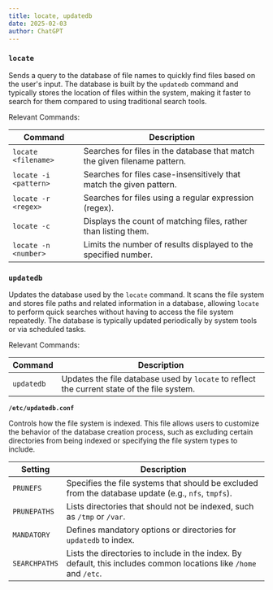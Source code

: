 ```yaml
---
title: locate, updatedb
date: 2025-02-03
author: ChatGPT
---
```


### `locate`

Sends a query to the database of file names to quickly find files based on the user's input. The database is built by the `updatedb` command and typically stores the location of files within the system, making it faster to search for them compared to using traditional search tools.

Relevant Commands:

| Command               | Description                                                               |
|-----------------------|---------------------------------------------------------------------------|
| `locate <filename>`   | Searches for files in the database that match the given filename pattern. |
| `locate -i <pattern>` | Searches for files case-insensitively that match the given pattern.       |
| `locate -r <regex>`   | Searches for files using a regular expression (regex).                    |
| `locate -c`           | Displays the count of matching files, rather than listing them.           |
| `locate -n <number>`  | Limits the number of results displayed to the specified number.           |

### `updatedb`

Updates the database used by the `locate` command. It scans the file system and stores file paths and related information in a database, allowing `locate` to perform quick searches without having to access the file system repeatedly. The database is typically updated periodically by system tools or via scheduled tasks.

Relevant Commands:

| Command                     | Description                                                                                 |
|-----------------------------|---------------------------------------------------------------------------------------------|
| `updatedb`                  | Updates the file database used by `locate` to reflect the current state of the file system. |

**`/etc/updatedb.conf`**

Controls how the file system is indexed. This file allows users to customize the behavior of the database creation process, such as excluding certain directories from being indexed or specifying the file system types to include.

| Setting       | Description                                                                                                        |
|---------------|--------------------------------------------------------------------------------------------------------------------|
| `PRUNEFS`     | Specifies the file systems that should be excluded from the database update (e.g., `nfs`, `tmpfs`).                |
| `PRUNEPATHS`  | Lists directories that should not be indexed, such as `/tmp` or `/var`.                                            |
| `MANDATORY`   | Defines mandatory options or directories for `updatedb` to index.                                                  |
| `SEARCHPATHS` | Lists the directories to include in the index. By default, this includes common locations like `/home` and `/etc`. |
